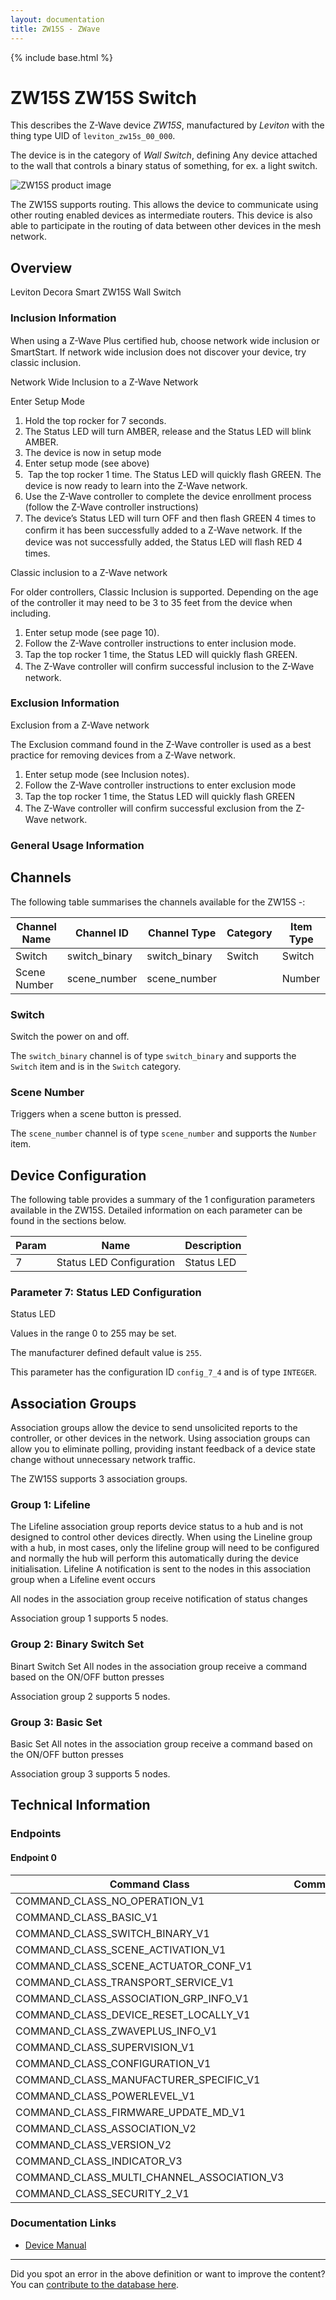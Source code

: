 ```yaml
---
layout: documentation
title: ZW15S - ZWave
---
```


{% include base.html %}

# ZW15S ZW15S Switch
This describes the Z-Wave device *ZW15S*, manufactured by *Leviton* with the thing type UID of ```leviton_zw15s_00_000```.

The device is in the category of *Wall Switch*, defining Any device attached to the wall that controls a binary status of something, for ex. a light switch.

![ZW15S product image](https://opensmarthouse.org/zwavedatabase/1624/image/)


The ZW15S supports routing. This allows the device to communicate using other routing enabled devices as intermediate routers.  This device is also able to participate in the routing of data between other devices in the mesh network.

## Overview

Leviton Decora Smart ZW15S Wall Switch

### Inclusion Information

When using a Z-Wave Plus certiﬁed hub, choose network wide inclusion or SmartStart. If network wide inclusion does not discover your device, try classic inclusion.

Network Wide Inclusion to a Z-Wave Network

Enter Setup Mode

  1. Hold the top rocker for 7 seconds.
  2. The Status LED will turn AMBER, release and the Status LED will blink AMBER. 
  3. The device is now in setup mode
  4. Enter setup mode (see above)
  5.  Tap the top rocker 1 time. The Status LED will quickly ﬂash GREEN. The device is now ready to learn into the Z-Wave network.
  6. Use the Z-Wave controller to complete the device enrollment process (follow the Z-Wave controller instructions)
  7. The device’s Status LED will turn OFF and then ﬂash GREEN 4 times to conﬁrm it has been successfully added to a Z-Wave network. If the device was not successfully added, the Status LED will ﬂash RED 4 times.

Classic inclusion to a Z-Wave network

For older controllers, Classic Inclusion is supported. Depending on the age of the controller it may need to be 3 to 35 feet from the device when including.

  1. Enter setup mode (see page 10).
  2. Follow the Z-Wave controller instructions to enter inclusion mode.
  3. Tap the top rocker 1 time, the Status LED will quickly ﬂash GREEN.
  4. The Z-Wave controller will conﬁrm successful inclusion to the Z-Wave network.

### Exclusion Information

Exclusion from a Z-Wave network  


The Exclusion command found in the Z-Wave controller is used as a best  practice for removing devices from a Z-Wave network.  
  


  1. Enter setup mode (see Inclusion notes).
  2. Follow the Z-Wave controller instructions to enter exclusion mode
  3. Tap the top rocker 1 time, the Status LED will quickly ﬂash GREEN
  4. The Z-Wave controller will conﬁrm successful exclusion from the Z-Wave network.

### General Usage Information



## Channels

The following table summarises the channels available for the ZW15S -:

| Channel Name | Channel ID | Channel Type | Category | Item Type |
|--------------|------------|--------------|----------|-----------|
| Switch | switch_binary | switch_binary | Switch | Switch | 
| Scene Number | scene_number | scene_number |  | Number | 

### Switch
Switch the power on and off.

The ```switch_binary``` channel is of type ```switch_binary``` and supports the ```Switch``` item and is in the ```Switch``` category.

### Scene Number
Triggers when a scene button is pressed.

The ```scene_number``` channel is of type ```scene_number``` and supports the ```Number``` item.



## Device Configuration

The following table provides a summary of the 1 configuration parameters available in the ZW15S.
Detailed information on each parameter can be found in the sections below.

| Param | Name  | Description |
|-------|-------|-------------|
| 7 | Status LED Configuration | Status LED |

### Parameter 7: Status LED Configuration

Status LED

Values in the range 0 to 255 may be set.

The manufacturer defined default value is ```255```.

This parameter has the configuration ID ```config_7_4``` and is of type ```INTEGER```.


## Association Groups

Association groups allow the device to send unsolicited reports to the controller, or other devices in the network. Using association groups can allow you to eliminate polling, providing instant feedback of a device state change without unnecessary network traffic.

The ZW15S supports 3 association groups.

### Group 1: Lifeline

The Lifeline association group reports device status to a hub and is not designed to control other devices directly. When using the Lineline group with a hub, in most cases, only the lifeline group will need to be configured and normally the hub will perform this automatically during the device initialisation.
Lifeline
A notification is sent to the nodes in this association group when a Lifeline event occurs

All nodes in the association group receive notification of status changes

Association group 1 supports 5 nodes.

### Group 2: Binary Switch Set

Binart Switch Set
All nodes in the association group receive a command based on the ON/OFF button presses

Association group 2 supports 5 nodes.

### Group 3: Basic Set

Basic Set
All notes in the association group receive a command based on the ON/OFF button presses

Association group 3 supports 5 nodes.

## Technical Information

### Endpoints

#### Endpoint 0

| Command Class | Comment |
|---------------|---------|
| COMMAND_CLASS_NO_OPERATION_V1| |
| COMMAND_CLASS_BASIC_V1| |
| COMMAND_CLASS_SWITCH_BINARY_V1| |
| COMMAND_CLASS_SCENE_ACTIVATION_V1| |
| COMMAND_CLASS_SCENE_ACTUATOR_CONF_V1| |
| COMMAND_CLASS_TRANSPORT_SERVICE_V1| |
| COMMAND_CLASS_ASSOCIATION_GRP_INFO_V1| |
| COMMAND_CLASS_DEVICE_RESET_LOCALLY_V1| |
| COMMAND_CLASS_ZWAVEPLUS_INFO_V1| |
| COMMAND_CLASS_SUPERVISION_V1| |
| COMMAND_CLASS_CONFIGURATION_V1| |
| COMMAND_CLASS_MANUFACTURER_SPECIFIC_V1| |
| COMMAND_CLASS_POWERLEVEL_V1| |
| COMMAND_CLASS_FIRMWARE_UPDATE_MD_V1| |
| COMMAND_CLASS_ASSOCIATION_V2| |
| COMMAND_CLASS_VERSION_V2| |
| COMMAND_CLASS_INDICATOR_V3| |
| COMMAND_CLASS_MULTI_CHANNEL_ASSOCIATION_V3| |
| COMMAND_CLASS_SECURITY_2_V1| |

### Documentation Links

* [Device Manual](https://opensmarthouse.org/zwavedatabase/1624/reference/installation-manual-RS-JA030524A-ZW15S-ENG.pdf)

---

Did you spot an error in the above definition or want to improve the content?
You can [contribute to the database here](https://opensmarthouse.org/zwavedatabase/1624).
